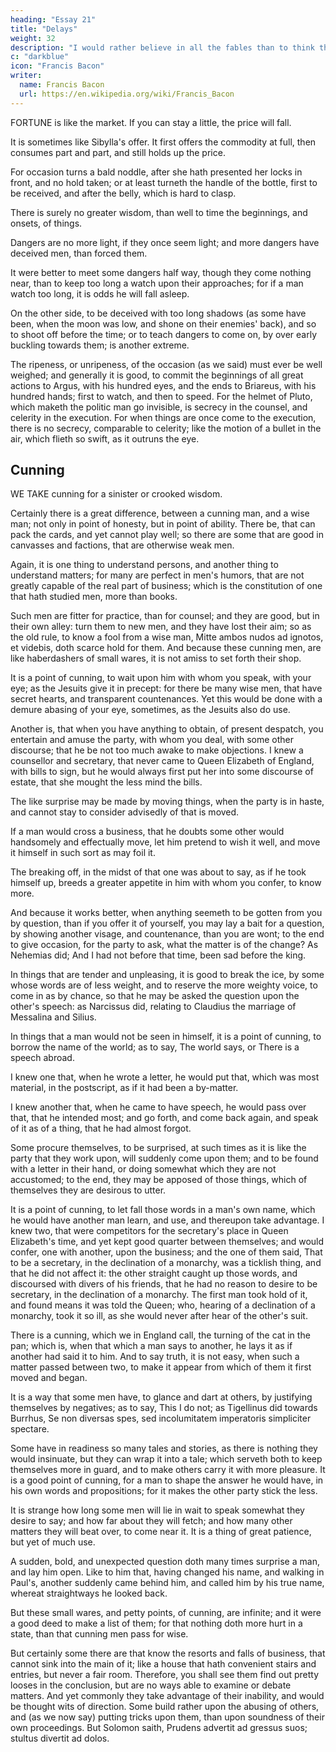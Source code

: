 ```yaml
---
heading: "Essay 21"
title: "Delays"
weight: 32
description: "I would rather believe in all the fables than to think that this universal frame is without a mind"
c: "darkblue"
icon: "Francis Bacon"
writer:
  name: Francis Bacon
  url: https://en.wikipedia.org/wiki/Francis_Bacon
---
```



FORTUNE is like the market. If you can stay a little, the price will fall. 

It is sometimes like Sibylla's offer. It first offers the commodity at full, then consumes part and part, and still holds up the price. 

For occasion turns a bald noddle, after she hath presented her locks in front, and no hold taken; or at least turneth the handle of the bottle, first to be received, and after the belly, which is hard to clasp. 

There is surely no greater wisdom, than well to time the beginnings, and onsets, of things. 

Dangers are no more light, if they once seem light; and more dangers have deceived men, than forced them. 

It were better to meet some dangers half way, though they come nothing near, than to keep too long a watch upon their approaches; for if a man watch too long, it is odds he will fall asleep. 

On the other side, to be deceived with too long shadows (as some have been, when the moon was low, and shone on their enemies' back), and so to shoot off before the time; or to teach dangers to come on, by over early buckling towards them; is another extreme. 

The ripeness, or unripeness, of the occasion (as we said) must ever be well weighed; and generally it is good, to commit the beginnings of all great actions to Argus, with his hundred eyes, and the ends to Briareus, with his hundred hands; first to watch, and then to speed. For the helmet of Pluto, which maketh the politic man go invisible, is secrecy in the counsel, and celerity in the execution. For when things are once come to the execution, there is no secrecy, comparable to celerity; like the motion of a bullet in the air, which flieth so swift, as it outruns the eye.



## Cunning

WE TAKE cunning for a sinister or crooked wisdom. 

Certainly there is a great difference, between a cunning man, and a wise man; not only in point of honesty, but in point of ability. There be, that can pack the cards, and yet cannot play well; so there are some that are good in canvasses and factions, that are otherwise weak men. 

Again, it is one thing to understand persons, and another thing to understand matters; for many are perfect in men's humors, that are not greatly capable of the real part of business; which is the constitution of one that hath studied men, more than books. 

Such men are fitter for practice, than for counsel; and they are good, but in their own alley: turn them to new men, and they have lost their aim; so as the old rule, to know a fool from a wise man, Mitte ambos nudos ad ignotos, et videbis, doth scarce hold for them. And because these cunning men, are like haberdashers of small wares, it is not amiss to set forth their shop.

It is a point of cunning, to wait upon him with whom you speak, with your eye; as the Jesuits give it in precept: for there be many wise men, that have secret hearts, and transparent countenances. Yet this would be done with a demure abasing of your eye, sometimes, as the Jesuits also do use.

Another is, that when you have anything to obtain, of present despatch, you entertain and amuse the party, with whom you deal, with some other discourse; that he be not too much awake to make objections. I knew a counsellor and secretary, that never came to Queen Elizabeth of England, with bills to sign, but he would always first put her into some discourse of estate, that she mought the less mind the bills.

The like surprise may be made by moving things, when the party is in haste, and cannot stay to consider advisedly of that is moved.

If a man would cross a business, that he doubts some other would handsomely and effectually move, let him pretend to wish it well, and move it himself in such sort as may foil it.

The breaking off, in the midst of that one was about to say, as if he took himself up, breeds a greater appetite in him with whom you confer, to know more.

And because it works better, when anything seemeth to be gotten from you by question, than if you offer it of yourself, you may lay a bait for a question, by showing another visage, and countenance, than you are wont; to the end to give occasion, for the party to ask, what the matter is of the change? As Nehemias did; And I had not before that time, been sad before the king.

In things that are tender and unpleasing, it is good to break the ice, by some whose words are of less weight, and to reserve the more weighty voice, to come in as by chance, so that he may be asked the question upon the other's speech: as Narcissus did, relating to Claudius the marriage of Messalina and Silius.

In things that a man would not be seen in himself, it is a point of cunning, to borrow the name of the world; as to say, The world says, or There is a speech abroad.

I knew one that, when he wrote a letter, he would put that, which was most material, in the postscript, as if it had been a by-matter.

I knew another that, when he came to have speech, he would pass over that, that he intended most; and go forth, and come back again, and speak of it as of a thing, that he had almost forgot.

Some procure themselves, to be surprised, at such times as it is like the party that they work upon, will suddenly come upon them; and to be found with a letter in their hand, or doing somewhat which they are not accustomed; to the end, they may be apposed of those things, which of themselves they are desirous to utter.

It is a point of cunning, to let fall those words in a man's own name, which he would have another man learn, and use, and thereupon take advantage. I knew two, that were competitors for the secretary's place in Queen Elizabeth's time, and yet kept good quarter between themselves; and would confer, one with another, upon the business; and the one of them said, That to be a secretary, in the declination of a monarchy, was a ticklish thing, and that he did not affect it: the other straight caught up those words, and discoursed with divers of his friends, that he had no reason to desire to be secretary, in the declination of a monarchy. The first man took hold of it, and found means it was told the Queen; who, hearing of a declination of a monarchy, took it so ill, as she would never after hear of the other's suit.

There is a cunning, which we in England call, the turning of the cat in the pan; which is, when that which a man says to another, he lays it as if another had said it to him. And to say truth, it is not easy, when such a matter passed between two, to make it appear from which of them it first moved and began.

It is a way that some men have, to glance and dart at others, by justifying themselves by negatives; as to say, This I do not; as Tigellinus did towards Burrhus, Se non diversas spes, sed incolumitatem imperatoris simpliciter spectare.

Some have in readiness so many tales and stories, as there is nothing they would insinuate, but they can wrap it into a tale; which serveth both to keep themselves more in guard, and to make others carry it with more pleasure. It is a good point of cunning, for a man to shape the answer he would have, in his own words and propositions; for it makes the other party stick the less.

It is strange how long some men will lie in wait to speak somewhat they desire to say; and how far about they will fetch; and how many other matters they will beat over, to come near it. It is a thing of great patience, but yet of much use.

A sudden, bold, and unexpected question doth many times surprise a man, and lay him open. Like to him that, having changed his name, and walking in Paul's, another suddenly came behind him, and called him by his true name, whereat straightways he looked back.

But these small wares, and petty points, of cunning, are infinite; and it were a good deed to make a list of them; for that nothing doth more hurt in a state, than that cunning men pass for wise.

But certainly some there are that know the resorts and falls of business, that cannot sink into the main of it; like a house that hath convenient stairs and entries, but never a fair room. Therefore, you shall see them find out pretty looses in the conclusion, but are no ways able to examine or debate matters. And yet commonly they take advantage of their inability, and would be thought wits of direction. Some build rather upon the abusing of others, and (as we now say) putting tricks upon them, than upon soundness of their own proceedings. But Solomon saith, Prudens advertit ad gressus suos; stultus divertit ad dolos.

